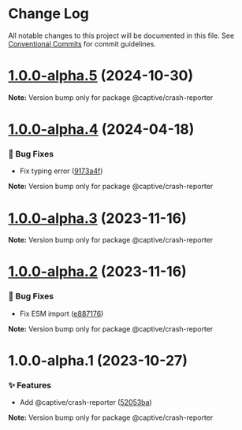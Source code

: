 # Change Log

All notable changes to this project will be documented in this file.
See [Conventional Commits](https://conventionalcommits.org) for commit guidelines.

# [1.0.0-alpha.5](https://github.com/Captive-Studio/es-packages/compare/@captive/crash-reporter@1.0.0-alpha.4...@captive/crash-reporter@1.0.0-alpha.5) (2024-10-30)

**Note:** Version bump only for package @captive/crash-reporter

# [1.0.0-alpha.4](https://github.com/Captive-Studio/es-packages/compare/@captive/crash-reporter@1.0.0-alpha.3...@captive/crash-reporter@1.0.0-alpha.4) (2024-04-18)

### 🐛 Bug Fixes

- Fix typing error ([9173a4f](https://github.com/Captive-Studio/es-packages/commit/9173a4f))

**Note:** Version bump only for package @captive/crash-reporter

# [1.0.0-alpha.3](https://github.com/Captive-Studio/es-packages/compare/@captive/crash-reporter@1.0.0-alpha.2...@captive/crash-reporter@1.0.0-alpha.3) (2023-11-16)

**Note:** Version bump only for package @captive/crash-reporter

# [1.0.0-alpha.2](https://github.com/Captive-Studio/es-packages/compare/@captive/crash-reporter@1.0.0-alpha.1...@captive/crash-reporter@1.0.0-alpha.2) (2023-11-16)

### 🐛 Bug Fixes

- Fix ESM import ([e887176](https://github.com/Captive-Studio/es-packages/commit/e887176))

**Note:** Version bump only for package @captive/crash-reporter

# 1.0.0-alpha.1 (2023-10-27)

### ✨ Features

- Add @captive/crash-reporter ([52053ba](https://github.com/Captive-Studio/es-packages/commit/52053ba))

**Note:** Version bump only for package @captive/crash-reporter

